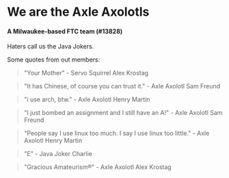# We are the Axle Axolotls
#### A Milwaukee-based FTC team (#13828)

Haters call us the Java Jokers.

Some quotes from out members:

> "Your Mother" - Servo Squirrel Alex Krostag

> "It has Chinese, of course you can trust it." - Axle Axolotl Sam Freund

> "i use arch, btw." - Axle Axolotl Henry Martin

> "I just bombed an assignment and I still have an A!" - Axle Axolotl Sam Freund

> "People say I use linux too much. I say I use linux too little." - Axle Axolotl Henry Martin

> "E" - Java Joker Charlie

> "Gracious Amateurism®" - Axle Axolotl Alex Krostag
